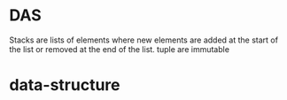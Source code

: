 # DAS
 Stacks are lists of elements where new elements are added at the start of the list or removed at the end of the list.
tuple are immutable
# data-structure
